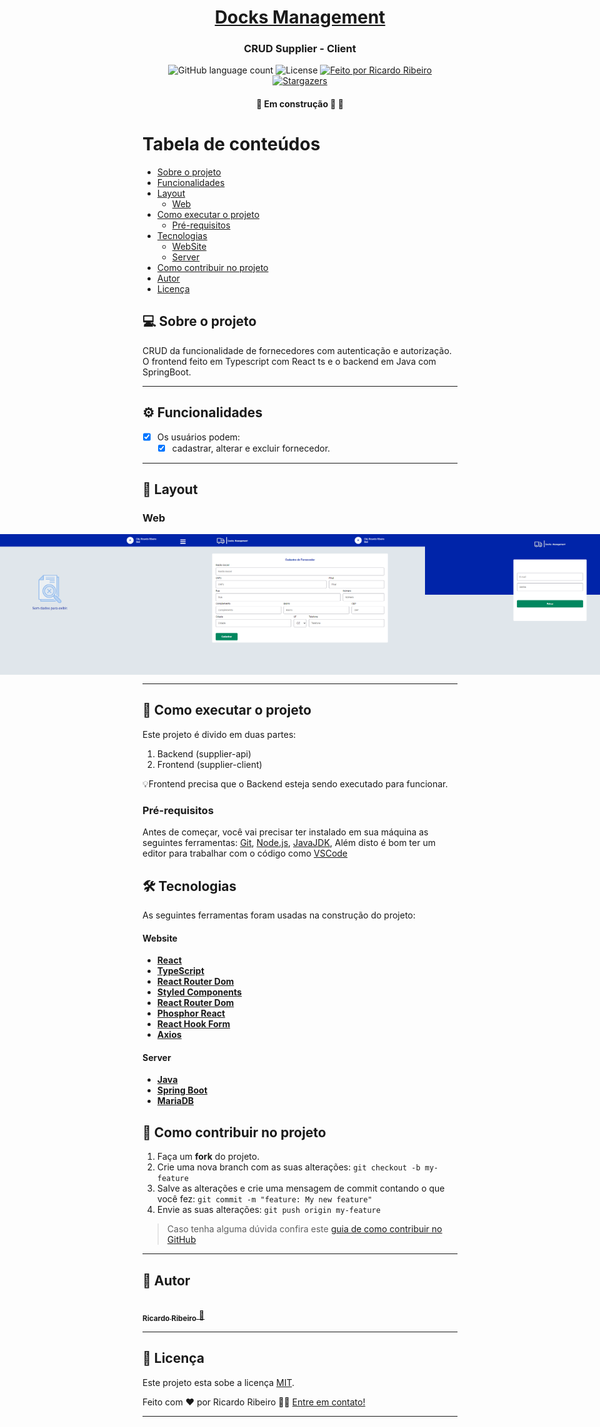 <h1 align="center">
     <a href="#" alt="CRUD SUPPLIER - CLIENT"> Docks Management </a>
</h1>

<h3 align="center">
    CRUD Supplier - Client
</h3>

<p align="center">
  <img alt="GitHub language count" src="https://img.shields.io/badge/languages-2-success">
   
  <img alt="License" src="https://img.shields.io/badge/licence-MIT-success">

  <a href="https://www.linkedin.com/in/ricardoribeiroj7/">
    <img alt="Feito por Ricardo Ribeiro" src="https://img.shields.io/badge/feito%20por-Ricardo-blue">
  </a>
  
  <a href="https://www.linkedin.com/in/ricardoribeiroj7/">
    <img alt="Stargazers" src="https://img.shields.io/badge/Linkedin-Ricardo-blue">
  </a> 
</p>

<h4 align="center">
	🚧   Em construção 🚀 🚧
</h4>

Tabela de conteúdos
=================
<!--ts-->
   * [Sobre o projeto](#-sobre-o-projeto)
   * [Funcionalidades](#-funcionalidades)
   * [Layout](#-layout)
     * [Web](#web)
   * [Como executar o projeto](#-como-executar-o-projeto)
     * [Pré-requisitos](#pré-requisitos)
   * [Tecnologias](#-tecnologias)
     * [WebSite](#user-content-website--react----typescript)
     * [Server](#user-content-server--nodejs----typescript)
   * [Como contribuir no projeto](#-como-contribuir-no-projeto)
   * [Autor](#-autor)
   * [Licença](#user-content--licença)
<!--te-->


## 💻 Sobre o projeto

CRUD da funcionalidade de fornecedores com autenticação e autorização.
O frontend feito em Typescript com React ts e o backend em Java com SpringBoot.

---

## ⚙️ Funcionalidades

- [x] Os usuários podem:
  - [x] cadastrar, alterar e excluir fornecedor.

---

## 🎨 Layout


### Web

<p align="center" style="display: flex; align-items: flex-start; justify-content: center;">
  <img alt="" title="" src="https://raw.githubusercontent.com/RicardoRibeiroJunior/supplier-client/master/src/assets/sem-dados.png" width="400px">
  <img alt="" title="" src="https://raw.githubusercontent.com/RicardoRibeiroJunior/supplier-client/master/src/assets/tela-cadastro-de-fornecedores.png" width="400px">
  <img alt="" title="" src="https://raw.githubusercontent.com/RicardoRibeiroJunior/supplier-client/master/src/assets/tela-login.png" width="400px">
</p>

---

## 🚀 Como executar o projeto

Este projeto é divido em duas partes:
1. Backend (supplier-api) 
2. Frontend (supplier-client)

💡Frontend precisa que o Backend esteja sendo executado para funcionar.

### Pré-requisitos

Antes de começar, você vai precisar ter instalado em sua máquina as seguintes ferramentas:
[Git](https://git-scm.com), [Node.js](https://nodejs.org/en/), [JavaJDK](https://www.java.com/pt-BR/download/manual.jsp), 
Além disto é bom ter um editor para trabalhar com o código como [VSCode](https://code.visualstudio.com/)


## 🛠 Tecnologias

As seguintes ferramentas foram usadas na construção do projeto:

#### **Website**  

-   **[React](https://reactjs.org/)**
-   **[TypeScript](https://www.typescriptlang.org/)**
-   **[React Router Dom](https://github.com/ReactTraining/react-router/tree/master/packages/react-router-dom)**
-   **[Styled Components](https://styled-components.com/)**
-   **[React Router Dom](https://reactrouter.com/en/main)**
-   **[Phosphor React](https://www.npmjs.com/package/phosphor-react)**
-   **[React Hook Form](https://react-hook-form.com/)**
-   **[Axios](https://github.com/axios/axios)**


#### **Server**   

-   **[Java](https://www.oracle.com/br/java/technologies/downloads/)**
-   **[Spring Boot](https://spring.io/)**
-   **[MariaDB](https://mariadb.org/)**


## 💪 Como contribuir no projeto

1. Faça um **fork** do projeto.
2. Crie uma nova branch com as suas alterações: `git checkout -b my-feature`
3. Salve as alterações e crie uma mensagem de commit contando o que você fez: `git commit -m "feature: My new feature"`
4. Envie as suas alterações: `git push origin my-feature`
> Caso tenha alguma dúvida confira este [guia de como contribuir no GitHub](./CONTRIBUTING.md)

---

## 🦸 Autor

<a href="https://www.linkedin.com/in/ricardoribeiroj7/">
 <img style="border-radius: 50%;" src="https://github.com/RicardoRibeiroJunior.png" width="100px;" alt=""/>
 <br />
 <sub><b>Ricardo Ribeiro</b></sub>
 </a> <a href="https://www.linkedin.com/in/ricardoribeiroj7/" title="Linkedin">🚀</a>
 <br />

---

## 📝 Licença

Este projeto esta sobe a licença [MIT](./LICENSE).

Feito com ❤️ por Ricardo Ribeiro 👋🏽 [Entre em contato!](https://www.linkedin.com/in/ricardoribeiroj7/)

---
